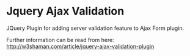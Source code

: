 # Jquery Ajax Validation
JQuery Plugin for adding server validation feature to Ajax Form plugin.

Further information can be read from here:
http://w3shaman.com/article/jquery-ajax-validation-plugin
